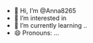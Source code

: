 - 👋 Hi, I’m @Anna8265
- 👀 I’m interested in 
- 🌱 I’m currently learning ..
- 😄 Pronouns: ...


<!---
Anna8265/Anna8265 is a ✨ special ✨ repository because its `README.md` (this file) appears on your GitHub profile.
You can click the Preview link to take a look at your changes.
--->
